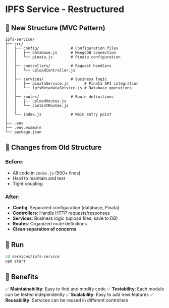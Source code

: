 # IPFS Service - Restructured

## 📁 New Structure (MVC Pattern)

```
ipfs-service/
├── src/
│   ├── config/              # Configuration files
│   │   ├── database.js      # MongoDB connection
│   │   └── pinata.js        # Pinata configuration
│   │
│   ├── controllers/         # Request handlers
│   │   └── uploadController.js
│   │
│   ├── services/            # Business logic
│   │   ├── pinataService.js       # Pinata API integration
│   │   └── ipfsMetadataService.js # Database operations
│   │
│   ├── routes/              # Route definitions
│   │   ├── uploadRoutes.js
│   │   └── contentRoutes.js
│   │
│   └── index.js             # Main entry point
│
├── .env
├── .env.example
└── package.json
```

## 🔄 Changes from Old Structure

### Before:

- All code in `index.js` (500+ lines)
- Hard to maintain and test
- Tight coupling

### After:

- **Config**: Separated configuration (database, Pinata)
- **Controllers**: Handle HTTP requests/responses
- **Services**: Business logic (upload files, save to DB)
- **Routes**: Organized route definitions
- **Clean separation of concerns**

## 🚀 Run

```bash
cd services/ipfs-service
npm start
```

## 📝 Benefits

✅ **Maintainability**: Easy to find and modify code
✅ **Testability**: Each module can be tested independently
✅ **Scalability**: Easy to add new features
✅ **Reusability**: Services can be reused in different controllers
